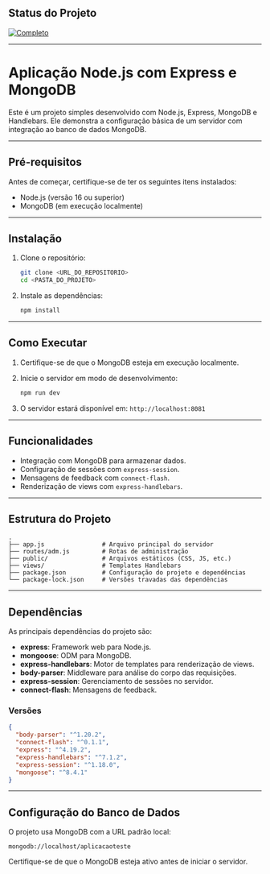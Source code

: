 ## Status do Projeto

[![Completo](https://img.shields.io/badge/Projeto-Completo-green)](#)

---

# Aplicação Node.js com Express e MongoDB

Este é um projeto simples desenvolvido com Node.js, Express, MongoDB e Handlebars. Ele demonstra a configuração básica de um servidor com integração ao banco de dados MongoDB.

---

## Pré-requisitos

Antes de começar, certifique-se de ter os seguintes itens instalados:

- Node.js (versão 16 ou superior)
- MongoDB (em execução localmente)

---

## Instalação

1. Clone o repositório:
   ```bash
   git clone <URL_DO_REPOSITORIO>
   cd <PASTA_DO_PROJETO>
   ```

2. Instale as dependências:
   ```bash
   npm install
   ```

---

## Como Executar

1. Certifique-se de que o MongoDB esteja em execução localmente.

2. Inicie o servidor em modo de desenvolvimento:
   ```bash
   npm run dev
   ```

3. O servidor estará disponível em: `http://localhost:8081`

---

## Funcionalidades

- Integração com MongoDB para armazenar dados.
- Configuração de sessões com `express-session`.
- Mensagens de feedback com `connect-flash`.
- Renderização de views com `express-handlebars`.

---

## Estrutura do Projeto

```
.
├── app.js                # Arquivo principal do servidor
├── routes/adm.js         # Rotas de administração
├── public/               # Arquivos estáticos (CSS, JS, etc.)
├── views/                # Templates Handlebars
├── package.json          # Configuração do projeto e dependências
└── package-lock.json     # Versões travadas das dependências
```

---

## Dependências

As principais dependências do projeto são:

- **express**: Framework web para Node.js.
- **mongoose**: ODM para MongoDB.
- **express-handlebars**: Motor de templates para renderização de views.
- **body-parser**: Middleware para análise do corpo das requisições.
- **express-session**: Gerenciamento de sessões no servidor.
- **connect-flash**: Mensagens de feedback.

### Versões

```json
{
  "body-parser": "^1.20.2",
  "connect-flash": "^0.1.1",
  "express": "^4.19.2",
  "express-handlebars": "^7.1.2",
  "express-session": "^1.18.0",
  "mongoose": "^8.4.1"
}
```

---

## Configuração do Banco de Dados

O projeto usa MongoDB com a URL padrão local:

```
mongodb://localhost/aplicacaoteste
```

Certifique-se de que o MongoDB esteja ativo antes de iniciar o servidor.

